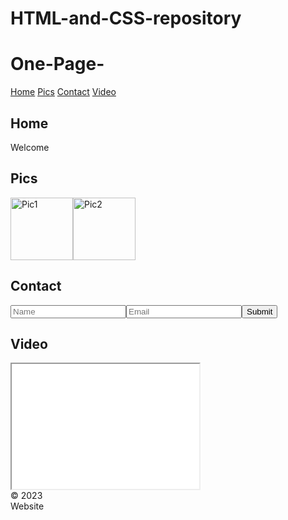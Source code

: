 # HTML-and-CSS-repository
# One-Page-<!DOCTYPE html>
<html lang="en">
<head>
    <meta charset="UTF-8">
    <meta name="viewport" content="width=device-width, initial-scale=1.0">
    <title>One-Page Website</title>
</head>
<body>
    <nav>
        <a href="#home">Home</a> <a href="#pics">Pics</a> <a href="#contact">Contact</a> <a href="#video">Video</a>
    </nav>
    <section id="home"><h1>Home</h1><p>Welcome</p></section>
    <section id="pics"><h2>Pics</h2><img src="p.jpg" alt="Pic1" width="100"><img src="p.jpg" alt="Pic2" width="100"></section>
    <section id="contact"><h2>Contact</h2><form><input type="text" placeholder="Name"><input type="email" placeholder="Email"><button>Submit</button></form></section>
    <section id="video"><h2>Video</h2><iframe src="v.mp4" width="300" height="200"></iframe></section>
    <footer>&copy; 2023</footer>
</body>
</html>Website
